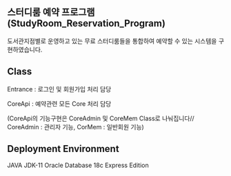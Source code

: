 ## 스터디룸 예약 프로그램(StudyRoom_Reservation_Program)

도서관지점별로 운영하고 있는 무료 스터디룸들을 통합하여 예약할 수 있는 시스템을 구현하였습니다.

## Class

Entrance : 로그인 및 회원가입 처리 담당

CoreApi : 예약관련 모든 Core 처리 담당

(CoreApi의 기능구현은 CoreAdmin 및 CoreMem Class로 나눠집니다// CoreAdmin : 관리자 기능, CorMem : 일반회원 기능)

## Deployment Environment 

JAVA JDK-11 
Oracle Database 18c Express Edition
